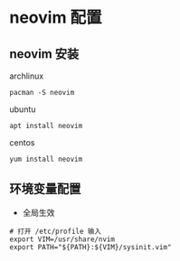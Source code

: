 # neovim 配置

## neovim 安装

archlinux
```
pacman -S neovim
```

ubuntu
```
apt install neovim
```

centos
```
yum install neovim
```

## 环境变量配置

- 全局生效
```
# 打开 /etc/profile 输入
export VIM=/usr/share/nvim
export PATH="${PATH}:${VIM}/sysinit.vim"
```
